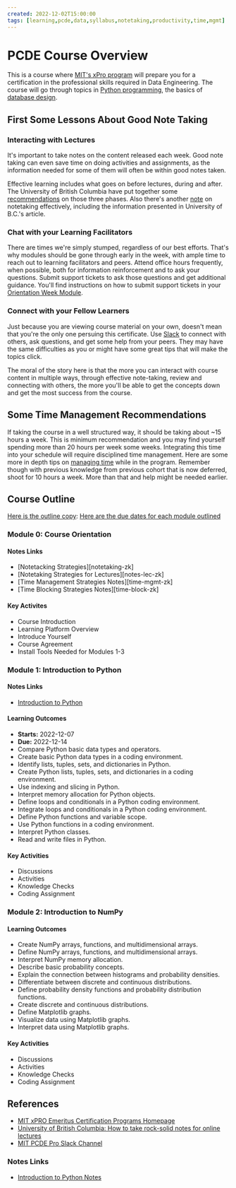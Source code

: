 ```yaml
---
created: 2022-12-02T15:00:00
tags: [learning,pcde,data,syllabus,notetaking,productivity,time,mgmt]
---
```

# PCDE Course Overview

This is a course where [MIT's xPro program][mit-xpro] will prepare you for a
certification in the professional skills required in Data Engineering.
The course will go through topics in [Python programming](python.md),
the basics of [database design](databases.md).

## First Some Lessons About Good Note Taking

### Interacting with Lectures

It's important to take notes on the content released each week.
Good note taking can even save time on doing activities and assignments,
as the information needed for some of them will often be within good notes taken.

Effective learning includes what goes on before lectures, during and after.
The University of British Columbia
have put together some [recommendations][howto-notetaking] on those three phases.
Also there's another [note](notetaking.md) on notetaking effectively,
including the information presented in University of B.C.'s article.

### Chat with your Learning Facilitators

There are times we're simply stumped,
regardless of our best efforts.
That's why modules should be gone through early in the week,
with ample time to reach out to learning facilitators and peers.
Attend office hours frequently,
when possible,
both for information reinforcement and to ask your questions.
Submit support tickets to ask those questions and get additional guidance.
You'll find instructions on how to submit support tickets in your
[Orientation Week Module](pcde-orientation.md).

### Connect with your Fellow Learners

Just because you are viewing course material on your own,
doesn't mean that you're the only one persuing this certificate.
Use [Slack][pcde-slack] to connect with others,
ask questions, and get some help from your peers.
They may have the same difficulties as you or
might have some great tips that will make the topics click.

The moral of the story here is that
the more you can interact with course content in multiple ways,
through effective note-taking, review and connecting with others,
the more you'll be able to get the concepts down and
get the most success from the course.

## Some Time Management Recommendations

If taking the course in a well structured way, it should be taking about ~15 hours a week.
This is minimum recommendation and
you may find yourself spending more than 20 hours per week some weeks.
Integrating this time into your schedule will require disciplined time management.
Here are some more in depth tips on [managing time](time-management.md) while in the program.
Remember though with previous knowledge from previous cohort that is now deferred,
shoot for 10 hours a week.
More than that and help might be needed earlier.

## Course Outline

[Here is the outline copy](https://classroom.emeritus.org/courses/1412/pages/course-outline-professional-certificate-in-data-engineering?module_item_id=342389):
[Here are the due dates for each module outlined](https://classroom.emeritus.org/courses/1412/pages/course-calendar-professional-certificate-in-data-engineering?module_item_id=342390)

### Module 0: Course Orientation

#### Notes Links

* [Notetacking Strategies][notetaking-zk]
* [Notetaking Strategies for Lectures][notes-lec-zk]
* [Time Management Strategies Notes][time-mgmt-zk]
* [Time Blocking Strategies Notes][time-block-zk]

#### Key Activites

* Course Introduction
* Learning Platform Overview
* Introduce Yourself
* Course Agreement
* Install Tools Needed for Modules 1-3

### Module 1: Introduction to Python

#### Notes Links

* [Introduction to Python][intro-py-zk]

#### Learning Outcomes

* **Starts:** 2022-12-07
* **Due:** 2022-12-14
* Compare Python basic data types and operators.
* Create basic Python data types in a coding environment.
* Identify lists, tuples, sets, and dictionaries in Python.
* Create Python lists, tuples, sets, and dictionaries in a coding environment.
* Use indexing and slicing in Python.
* Interpret memory allocation for Python objects.
* Define loops and conditionals in a Python coding environment.
* Integrate loops and conditionals in a Python coding environment.
* Define Python functions and variable scope.
* Use Python functions in a coding environment.
* Interpret Python classes.
* Read and write files in Python.

#### Key Activities

* Discussions
* Activities
* Knowledge Checks
* Coding Assignment

### Module 2: Introduction to NumPy

#### Learning Outcomes

* Create NumPy arrays, functions, and multidimensional arrays.
* Define NumPy arrays, functions, and multidimensional arrays.
* Interpret NumPy memory allocation.
* Describe basic probability concepts.
* Explain the connection between histograms and probability densities.
* Differentiate between discrete and continuous distributions.
* Define probability density functions and probability distribution functions.
* Create discrete and continuous distributions.
* Define Matplotlib graphs.
* Visualize data using Matplotlib graphs.
* Interpret data using Matplotlib graphs.

#### Key Activities

* Discussions
* Activities
* Knowledge Checks
* Coding Assignment

## References

* [MIT xPRO Emeritus Certification Programs Homepage][mit-xpro]
* [University of British Columbia: How to take rock-solid notes for online lectures][howto-notetaking]
* [MIT PCDE Pro Slack Channel][pcde-slack]

### Notes Links

* [Introduction to Python Notes][intro-py-zk]

<!-- Hidden Reference Links Below Here -->
[mit-xpro]: https://emeritus.org/universities/mit-xpro/ "MIT xPRO Emeritus Certification Programs Homepage"
[howto-notetaking]: https://students.ubc.ca/ubclife/take-rock-solid-notes-online-lectures "University of British Columbia: How to take rock-solid notes for online lectures"
[pcde-slack]: https://app.slack.com/client/T044GN4M0H4/C044P89NH3M/thread/C044LK4E9L5-1665686480.669439 "MIT PCDE Pro Slack Channel"
[intro-py-zk]: ./intro-python.md "Introduction to Python Notes"
